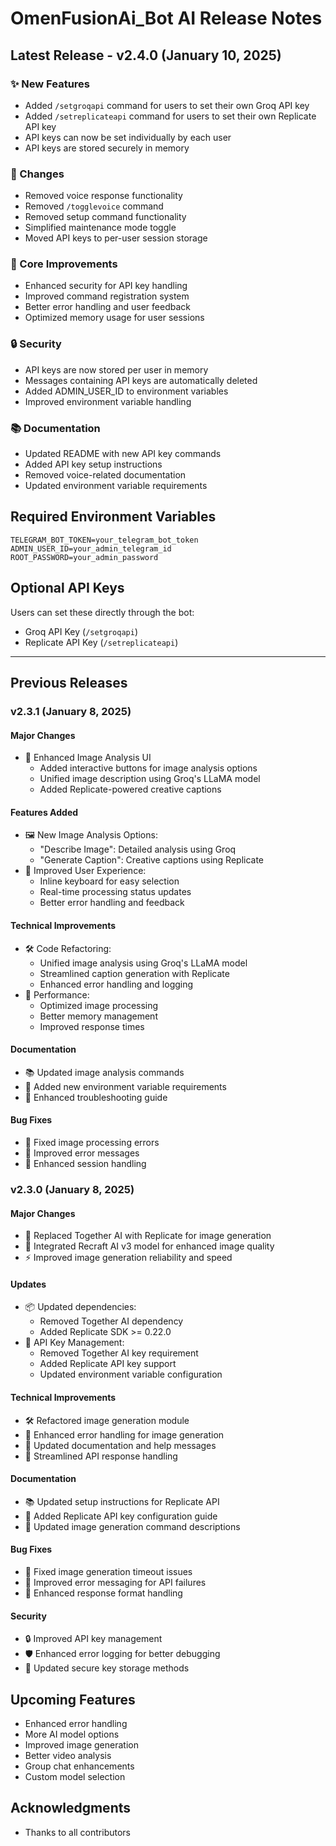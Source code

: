 # OmenFusionAi_Bot AI Release Notes

## Latest Release - v2.4.0 (January 10, 2025)

### ✨ New Features
- Added `/setgroqapi` command for users to set their own Groq API key
- Added `/setreplicateapi` command for users to set their own Replicate API key
- API keys can now be set individually by each user
- API keys are stored securely in memory

### 🔄 Changes
- Removed voice response functionality
- Removed `/togglevoice` command
- Removed setup command functionality
- Simplified maintenance mode toggle
- Moved API keys to per-user session storage

### 🔧 Core Improvements
- Enhanced security for API key handling
- Improved command registration system
- Better error handling and user feedback
- Optimized memory usage for user sessions

### 🔒 Security
- API keys are now stored per user in memory
- Messages containing API keys are automatically deleted
- Added ADMIN_USER_ID to environment variables
- Improved environment variable handling

### 📚 Documentation
- Updated README with new API key commands
- Added API key setup instructions
- Removed voice-related documentation
- Updated environment variable requirements

## Required Environment Variables
```env
TELEGRAM_BOT_TOKEN=your_telegram_bot_token
ADMIN_USER_ID=your_admin_telegram_id
ROOT_PASSWORD=your_admin_password
```

## Optional API Keys
Users can set these directly through the bot:
- Groq API Key (`/setgroqapi`)
- Replicate API Key (`/setreplicateapi`)

---

## Previous Releases

### v2.3.1 (January 8, 2025)

#### Major Changes
- 🔄 Enhanced Image Analysis UI
  - Added interactive buttons for image analysis options
  - Unified image description using Groq's LLaMA model
  - Added Replicate-powered creative captions

#### Features Added
- 🖼️ New Image Analysis Options:
  - "Describe Image": Detailed analysis using Groq
  - "Generate Caption": Creative captions using Replicate
- 🎨 Improved User Experience:
  - Inline keyboard for easy selection
  - Real-time processing status updates
  - Better error handling and feedback

#### Technical Improvements
- 🛠️ Code Refactoring:
  - Unified image analysis using Groq's LLaMA model
  - Streamlined caption generation with Replicate
  - Enhanced error handling and logging
- 🔧 Performance:
  - Optimized image processing
  - Better memory management
  - Improved response times

#### Documentation
- 📚 Updated image analysis commands
- 🔑 Added new environment variable requirements
- 📝 Enhanced troubleshooting guide

#### Bug Fixes
- 🐛 Fixed image processing errors
- 🔧 Improved error messages
- 🔄 Enhanced session handling

### v2.3.0 (January 8, 2025)

#### Major Changes
- 🔄 Replaced Together AI with Replicate for image generation
- 🎨 Integrated Recraft AI v3 model for enhanced image quality
- ⚡ Improved image generation reliability and speed

#### Updates
- 📦 Updated dependencies:
  - Removed Together AI dependency
  - Added Replicate SDK >= 0.22.0
- 🔑 API Key Management:
  - Removed Together AI key requirement
  - Added Replicate API key support
  - Updated environment variable configuration

#### Technical Improvements
- 🛠️ Refactored image generation module
- 🔧 Enhanced error handling for image generation
- 📝 Updated documentation and help messages
- 🔄 Streamlined API response handling

#### Documentation
- 📚 Updated setup instructions for Replicate API
- 🔑 Added Replicate API key configuration guide
- 🎨 Updated image generation command descriptions

#### Bug Fixes
- 🐛 Fixed image generation timeout issues
- 🔧 Improved error messaging for API failures
- 🔄 Enhanced response format handling

#### Security
- 🔒 Improved API key management
- 🛡️ Enhanced error logging for better debugging
- 🔐 Updated secure key storage methods


## Upcoming Features
- Enhanced error handling
- More AI model options
- Improved image generation
- Better video analysis
- Group chat enhancements
- Custom model selection

## Acknowledgments
- Thanks to all contributors
